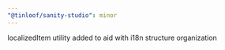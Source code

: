 ```yaml
---
"@tinloof/sanity-studio": minor
---
```


localizedItem utility added to aid with i18n structure organization
